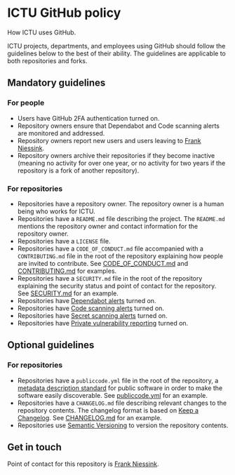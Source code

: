 # ICTU GitHub policy

How ICTU uses GitHub.

ICTU projects, departments, and employees using GitHub should follow the guidelines below to the best of their ability. The guidelines are applicable to both repositories and forks.

## Mandatory guidelines

### For people

- Users have GitHub 2FA authentication turned on.
- Repository owners ensure that Dependabot and Code scanning alerts are monitored and addressed.
- Repository owners report new users and users leaving to [Frank Niessink](@fniessink).
- Repository owners archive their repositories if they become inactive (meaning no activity for over one year, or no activity for two years if the repository is a fork of another repository).

### For repositories

- Repositories have a repository owner. The repository owner is a human being who works for ICTU.
- Repositories have a `README.md` file describing the project. The `README.md` mentions the repository owner and contact information for the repository owner.
- Repositories have a `LICENSE` file.
- Repositories have a `CODE_OF_CONDUCT.md` file accompanied with a `CONTRIBUTING.md` file in the root of the repository explaining how people are invited to contribute. See [CODE_OF_CONDUCT.md](CODE_OF_CONDUCT.md) and [CONTRIBUTING.md](CONTRIBUTING.md) for examples.
- Repositories have a `SECURITY.md` file in the root of the repository explaining the security status and point of contact for the repository. See [SECURITY.md](SECURITY.md) for an example.
- Repositories have [Dependabot alerts](https://docs.github.com/en/code-security/dependabot/dependabot-alerts/about-dependabot-alerts) turned on.
- Repositories have [Code scanning alerts](https://docs.github.com/en/code-security/code-scanning/automatically-scanning-your-code-for-vulnerabilities-and-errors/about-code-scanning) turned on.
- Repositories have [Secret scanning alerts](https://docs.github.com/en/code-security/secret-scanning) turned on.
- Repositories have [Private vulnerability reporting](https://docs.github.com/en/code-security/security-advisories/guidance-on-reporting-and-writing/privately-reporting-a-security-vulnerability) turned on.

## Optional guidelines

### For repositories

- Repositories have a `publiccode.yml` file in the root of the repository, a [metadata description standard](https://github.com/publiccodeyml/publiccode.yml) for public software in order to make the software easily discoverable. See [publiccode.yml](publiccode.yml) for an example.
- Repositories have a `CHANGELOG.md` file describing relevant changes to the repository contents. The changelog format is based on [Keep a Changelog](https://keepachangelog.com/en/1.0.0/). See [CHANGELOG.md](CHANGELOG.md) for an example.
- Repositories use [Semantic Versioning](https://semver.org/spec/v2.0.0.html) to version the repository contents.

## Get in touch

Point of contact for this repository is [Frank Niessink](@fniessink).

